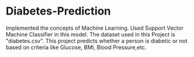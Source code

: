 # Diabetes-Prediction
Implemented the concepts of Machine Learning. Used Support Vector Machine Classifier in this model. The dataset used in this Project is "diabetes.csv". This project predicts whether a person is diabetic or not based on criteria like Glucose, BMI, Blood Pressure,etc.

